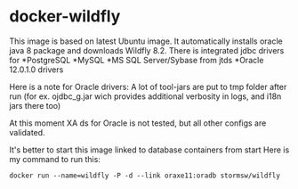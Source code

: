 # docker-wildfly
This image is based on latest Ubuntu image.
It automatically installs oracle java 8 package and downloads Wildfly 8.2.
There is integrated jdbc drivers for
*PostgreSQL
*MySQL
*MS SQL Server/Sybase from jtds
*Oracle 12.0.1.0 drivers

Here is a note for Oracle drivers:
A lot of tool-jars are put to tmp folder after run (for ex. ojdbc_g.jar wich provides additional verbosity in logs, and i18n jars there too)

At this moment XA ds for Oracle is not tested, but all other configs are validated.

It's better to start this image linked to database containers from start
Here is my command to run this:
```shell
docker run --name=wildfly -P -d --link oraxe11:oradb stormsw/wildfly
```
